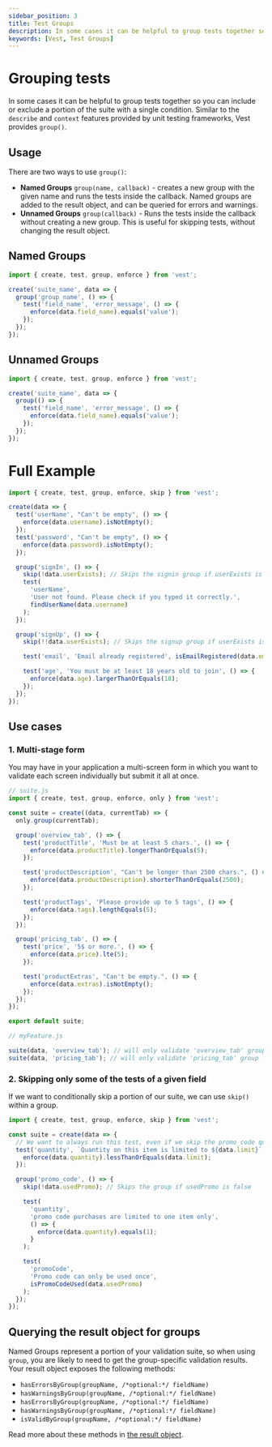 ```yaml
---
sidebar_position: 3
title: Test Groups
description: In some cases it can be helpful to group tests together so you can include or exclude a portion of the suite with a single condition.
keywords: [Vest, Test Groups]
---
```


# Grouping tests

In some cases it can be helpful to group tests together so you can include or exclude a portion of the suite with a single condition.
Similar to the `describe` and `context` features provided by unit testing frameworks, Vest provides `group()`.

## Usage

There are two ways to use `group()`:

- **Named Groups** `group(name, callback)` - creates a new group with the given name and runs the tests inside the callback. Named groups are added to the result object, and can be queried for errors and warnings.
- **Unnamed Groups** `group(callback)` - Runs the tests inside the callback without creating a new group. This is useful for skipping tests, without changing the result object.

## Named Groups

```js
import { create, test, group, enforce } from 'vest';

create('suite_name', data => {
  group('group_name', () => {
    test('field_name', 'error_message', () => {
      enforce(data.field_name).equals('value');
    });
  });
});
```

## Unnamed Groups

```js
import { create, test, group, enforce } from 'vest';

create('suite_name', data => {
  group(() => {
    test('field_name', 'error_message', () => {
      enforce(data.field_name).equals('value');
    });
  });
});
```

# Full Example

```js
import { create, test, group, enforce, skip } from 'vest';

create(data => {
  test('userName', "Can't be empty", () => {
    enforce(data.username).isNotEmpty();
  });
  test('password', "Can't be empty", () => {
    enforce(data.password).isNotEmpty();
  });

  group('signIn', () => {
    skip(!data.userExists); // Skips the signin group if userExists is false
    test(
      'userName',
      'User not found. Please check if you typed it correctly.',
      findUserName(data.username)
    );
  });

  group('signUp', () => {
    skip(!!data.userExists); // Skips the signup group if userExists is true

    test('email', 'Email already registered', isEmailRegistered(data.email));

    test('age', 'You must be at least 18 years old to join', () => {
      enforce(data.age).largerThanOrEquals(18);
    });
  });
});
```

## Use cases

### 1. Multi-stage form

You may have in your application a multi-screen form in which you want to validate each screen individually but submit it all at once.

```js
// suite.js
import { create, test, group, enforce, only } from 'vest';

const suite = create((data, currentTab) => {
  only.group(currentTab);

  group('overview_tab', () => {
    test('productTitle', 'Must be at least 5 chars.', () => {
      enforce(data.productTitle).longerThanOrEquals(5);
    });

    test('productDescription', "Can't be longer than 2500 chars.", () => {
      enforce(data.productDescription).shorterThanOrEquals(2500);
    });

    test('productTags', 'Please provide up to 5 tags', () => {
      enforce(data.tags).lengthEquals(5);
    });
  });

  group('pricing_tab', () => {
    test('price', '5$ or more.', () => {
      enforce(data.price).lte(5);
    });

    test('productExtras', "Can't be empty.", () => {
      enforce(data.extras).isNotEmpty();
    });
  });
});

export default suite;
```

```js
// myFeature.js

suite(data, 'overview_tab'); // will only validate 'overview_tab' group
suite(data, 'pricing_tab'); // will only validate 'pricing_tab' group
```

### 2. Skipping only some of the tests of a given field

If we want to conditionally skip a portion of our suite, we can use `skip()` within a group.

```js
import { create, test, group, enforce, skip } from 'vest';

const suite = create(data => {
  // We want to always run this test, even if we skip the promo_code quantity test
  test('quantity', `Quantity on this item is limited to ${data.limit}`, () => {
    enforce(data.quantity).lessThanOrEquals(data.limit);
  });

  group('promo_code', () => {
    skip(!data.usedPromo); // Skips the group if usedPromo is false

    test(
      'quantity',
      'promo code purchases are limited to one item only',
      () => {
        enforce(data.quantity).equals(1);
      }
    );

    test(
      'promoCode',
      'Promo code can only be used once',
      isPromoCodeUsed(data.usedPromo)
    );
  });
});
```

## Querying the result object for groups

Named Groups represent a portion of your validation suite, so when using `group`, you are likely to need to get the group-specific validation results.
Your result object exposes the following methods:

- `hasErrorsByGroup(groupName, /*optional:*/ fieldName)`
- `hasWarningsByGroup(groupName, /*optional:*/ fieldName)`
- `hasErrorsByGroup(groupName, /*optional:*/ fieldName)`
- `hasWarningsByGroup(groupName, /*optional:*/ fieldName)`
- `isValidByGroup(groupName, /*optional:*/ fieldName)`

Read more about these methods in [the result object](../../writing_your_suite/accessing_the_result.md).
